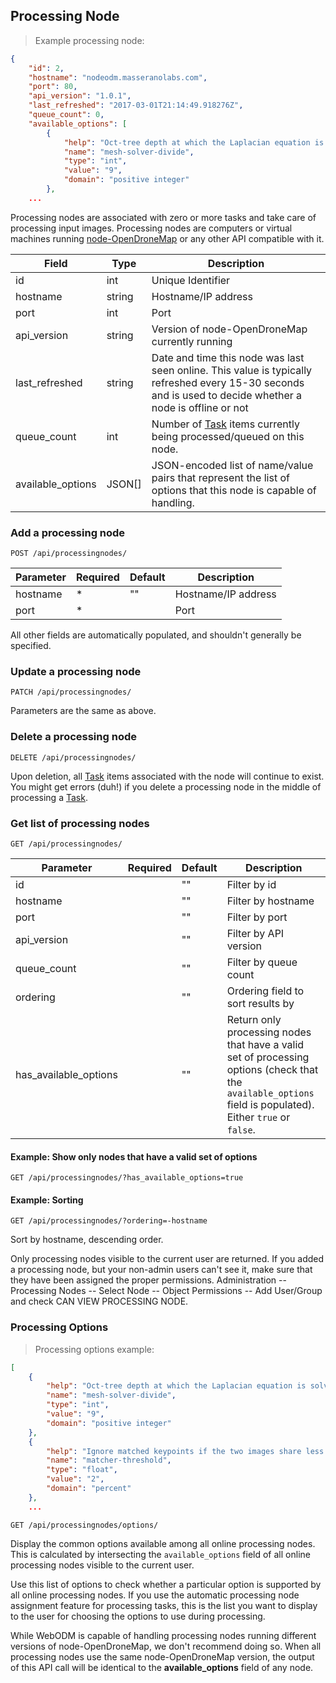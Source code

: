 ## Processing Node

> Example processing node:

```json
{
    "id": 2,
    "hostname": "nodeodm.masseranolabs.com",
    "port": 80,
    "api_version": "1.0.1",
    "last_refreshed": "2017-03-01T21:14:49.918276Z",
    "queue_count": 0,
    "available_options": [
        {
            "help": "Oct-tree depth at which the Laplacian equation is solved in the surface reconstruction step. Increasing this value increases computation times slightly but helps reduce memory usage. Default: 9",
            "name": "mesh-solver-divide",
            "type": "int",
            "value": "9",
            "domain": "positive integer"
        },
    ...
```

Processing nodes are associated with zero or more tasks and
take care of processing input images. Processing nodes are computers or virtual machines running [node-OpenDroneMap](https://github.com/OpenDroneMap/node-OpenDroneMap/) or any other API compatible with it.

Field | Type | Description
----- | ---- | -----------
id | int | Unique Identifier
hostname | string | Hostname/IP address
port | int | Port
api_version | string | Version of node-OpenDroneMap currently running
last_refreshed | string | Date and time this node was last seen online. This value is typically refreshed every 15-30 seconds and is used to decide whether a node is offline or not
queue_count | int | Number of [Task](#task) items currently being processed/queued on this node.
available_options | JSON[] | JSON-encoded list of name/value pairs that represent the list of options that this node is capable of handling.


### Add a processing node

`POST /api/processingnodes/`

Parameter | Required | Default | Description
--------- | -------- | ------- | -----------
hostname | * | "" | Hostname/IP address
port | * |  | Port

All other fields are automatically populated, and shouldn't generally be specified.

### Update a processing node

`PATCH /api/processingnodes/`

Parameters are the same as above.

### Delete a processing node

`DELETE /api/processingnodes/`

Upon deletion, all [Task](#task) items associated with the node will continue to exist. You might get errors (duh!) if you delete a processing node in the middle of processing a [Task](#task).


### Get list of processing nodes

`GET /api/processingnodes/`

Parameter | Required | Default | Description
--------- | -------- | ------- | -----------
id | | "" | Filter by id
hostname | | "" | Filter by hostname
port | | "" | Filter by port
api_version | | "" | Filter by API version
queue_count | | "" | Filter by queue count
ordering | | "" | Ordering field to sort results by
has_available_options | | "" | Return only processing nodes that have a valid set of processing options (check that the `available_options` field is populated). Either `true` or `false`.

#### Example: Show only nodes that have a valid set of options

`GET /api/processingnodes/?has_available_options=true`

#### Example: Sorting

`GET /api/processingnodes/?ordering=-hostname`

Sort by hostname, descending order.

<aside class="notice">Only processing nodes visible to the current user are returned. If you added a processing node, but your non-admin users can't see it, make sure that they have been assigned the proper permissions. Administration -- Processing Nodes -- Select Node -- Object Permissions -- Add User/Group and check CAN VIEW PROCESSING NODE.</aside>


### Processing Options

> Processing options example:

```json
[
    {
        "help": "Oct-tree depth at which the Laplacian equation is solved in the surface reconstruction step. Increasing this value increases computation times slightly but helps reduce memory usage. Default: 9",
        "name": "mesh-solver-divide",
        "type": "int",
        "value": "9",
        "domain": "positive integer"
    },
    {
        "help": "Ignore matched keypoints if the two images share less than <float> percent of keypoints. Default: 2",
        "name": "matcher-threshold",
        "type": "float",
        "value": "2",
        "domain": "percent"
    },
    ...
```

`GET /api/processingnodes/options/`

Display the common options available among all online processing nodes. This is calculated by intersecting the `available_options` field of all online processing nodes visible to the current user.

Use this list of options to check whether a particular option is supported by all online processing nodes. If you use the automatic processing node assignment feature for processing tasks, this is the list you want to display to the user for choosing the options to use during processing.

<aside class="notice">While WebODM is capable of handling processing nodes running different versions of node-OpenDroneMap, we don't recommend doing so. When all processing nodes use the same node-OpenDroneMap version, the output of this API call will be identical to the <b>available_options</b> field of any node.</aside>

